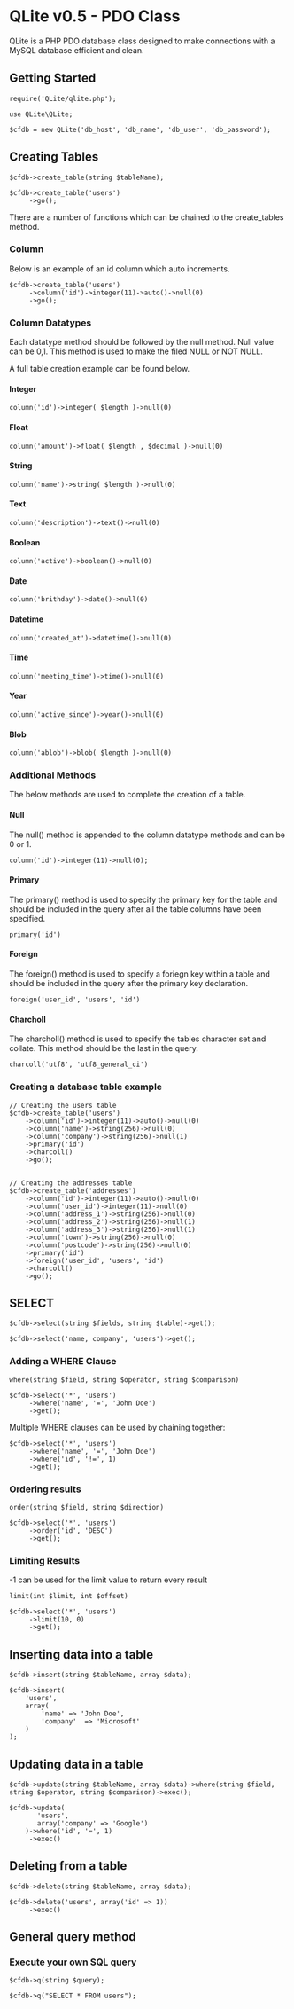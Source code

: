 # QLite v0.5 - PDO Class 

QLite is a PHP PDO database class designed to make connections with a MySQL database efficient and clean. 

## Getting Started 

```
require('QLite/qlite.php');

use QLite\QLite;

$cfdb = new QLite('db_host', 'db_name', 'db_user', 'db_password');
```

## Creating Tables 
```
$cfdb->create_table(string $tableName);
```

```
$cfdb->create_table('users')
     ->go();
```

There are a number of functions which can be chained to the create_tables method. 

### Column
Below is an example of an id column which auto increments. 
```
$cfdb->create_table('users')
     ->column('id')->integer(11)->auto()->null(0)
     ->go();
```

### Column Datatypes

Each datatype method should be followed by the null method. Null value can be 0,1. This method is used to make the filed NULL or NOT NULL.

A full table creation example can be found below. 

#### Integer 
```
column('id')->integer( $length )->null(0) 
```

#### Float
```
column('amount')->float( $length , $decimal )->null(0) 
```

#### String
```
column('name')->string( $length )->null(0) 
```

#### Text
```
column('description')->text()->null(0) 
```

#### Boolean 
```
column('active')->boolean()->null(0)
```

#### Date 
```
column('brithday')->date()->null(0)
```

#### Datetime
```
column('created_at')->datetime()->null(0)
```

#### Time
```
column('meeting_time')->time()->null(0)
```

#### Year 
```
column('active_since')->year()->null(0)
```

#### Blob 
```
column('ablob')->blob( $length )->null(0)
```

### Additional Methods 
The below methods are used to complete the creation of a table.

#### Null
The null() method is appended to the column datatype methods and can be 0 or 1. 

```
column('id')->integer(11)->null(0);
```

#### Primary
The primary() method is used to specify the primary key for the table and should be included in the query after all the table columns have been specified. 

```
primary('id')
```

#### Foreign 
The foreign() method is used to specify a foriegn key within a table and should be included in the query after the primary key declaration. 
```
foreign('user_id', 'users', 'id')
```

#### Charcholl
The charcholl() method is used to specify the tables character set and collate. This method should be the last in the query. 
```
charcoll('utf8', 'utf8_general_ci')
```

### Creating a database table example 

```
// Creating the users table 
$cfdb->create_table('users')
    ->column('id')->integer(11)->auto()->null(0)
    ->column('name')->string(256)->null(0)
    ->column('company')->string(256)->null(1)
    ->primary('id')
    ->charcoll()
    ->go();


// Creating the addresses table
$cfdb->create_table('addresses')
    ->column('id')->integer(11)->auto()->null(0)
    ->column('user_id')->integer(11)->null(0)
    ->column('address_1')->string(256)->null(0)
    ->column('address_2')->string(256)->null(1)
    ->column('address_3')->string(256)->null(1)
    ->column('town')->string(256)->null(0)
    ->column('postcode')->string(256)->null(0)
    ->primary('id')
    ->foreign('user_id', 'users', 'id')
    ->charcoll()
    ->go();        
```


## SELECT 
```
$cfdb->select(string $fields, string $table)->get();
```
```
$cfdb->select('name, company', 'users')->get();
```
### Adding a WHERE Clause

```
where(string $field, string $operator, string $comparison)
```

```
$cfdb->select('*', 'users')
     ->where('name', '=', 'John Doe')
     ->get();
```
Multiple WHERE clauses can be used by chaining together: 
```
$cfdb->select('*', 'users')
     ->where('name', '=', 'John Doe')
     ->where('id', '!=', 1)
     ->get();
```

### Ordering results
```
order(string $field, string $direction)
```
```
$cfdb->select('*', 'users')
     ->order('id', 'DESC')
     ->get();
```

### Limiting Results
-1 can be used for the limit value to return every result
```
limit(int $limit, int $offset)
```
```
$cfdb->select('*', 'users')
     ->limit(10, 0)
     ->get();
```

## Inserting data into a table
```
$cfdb->insert(string $tableName, array $data);
```

```
$cfdb->insert(
    'users', 
    array(
        'name' => 'John Doe',
        'company'  => 'Microsoft'
    )
);
```

## Updating data in a table 
```
$cfdb->update(string $tableName, array $data)->where(string $field, string $operator, string $comparison)->exec();
```

```
$cfdb->update( 
       'users', 
       array('company' => 'Google')
    )->where('id', '=', 1)
     ->exec()
```

## Deleting from a table 
```
$cfdb->delete(string $tableName, array $data);
```
```
$cfdb->delete('users', array('id' => 1))
     ->exec()
```

## General query method
### Execute your own SQL query 
```
$cfdb->q(string $query);
```
```
$cfdb->q("SELECT * FROM users");
```